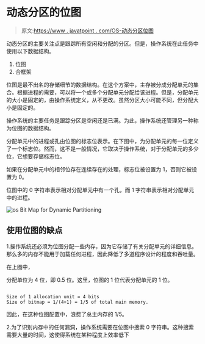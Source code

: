 # 动态分区的位图

> 原文:[https://www . javatpoint . com/OS-动态分区位图](https://www.javatpoint.com/os-bit-map-for-dynamic-partitioning)

动态分区的主要关注点是跟踪所有空闲和分配的分区。但是，操作系统在此任务中使用以下数据结构。

1.  位图
2.  合框架

位图是最不出名的存储细节的数据结构。在这个方案中，主存被分成分配单元的集合。根据进程的需要，可以将一个或多个分配单元分配给该进程。但是，分配单元的大小是固定的，由操作系统定义，从不更改。虽然分区大小可能不同，但分配大小是固定的。

操作系统的主要任务是跟踪分区是空闲还是已满。为此，操作系统还管理另一种称为位图的数据结构。

分配单元中的进程或孔由位图的标志位表示。在下图中，为分配单元的每一位定义了一个标志位。然而，这不是一般情况，它取决于操作系统，对于分配单元的多少位，它想要存储标志位。

如果在分配单元中的相邻位存在连续存在的处理，标志位被设置为 1，否则它被设置为 0。

位图中的 0 字符串表示相对分配单元中有一个孔，而 1 字符串表示相对分配单元中的进程。

![os Bit Map for Dynamic Partitioning](../Images/4cbc33b6c7f2c13b64799aa8a5036ba1.png)

## 使用位图的缺点

1.操作系统还必须为位图分配一些内存，因为它存储了有关分配单元的详细信息。那么多的内存不能用于加载任何进程，因此降低了多道程序设计的程度和吞吐量。

在上图中，

分配单位为 4 位，即 0.5 位。这里，位图的 1 位代表分配单元的 1 位。

```

Size of 1 allocation unit = 4 bits 
Size of bitmap = 1/(4+1) = 1/5 of total main memory. 

```

因此，在这种位图配置中，浪费了总主内存的 1/5。

2.为了识别内存中的任何漏洞，操作系统需要在位图中搜索 0 字符串。这种搜索需要大量的时间，这使得系统在某种程度上效率低下